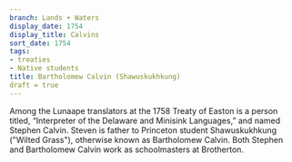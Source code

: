```yaml
---
branch: Lands + Waters
display_date: 1754
display_title: Calvins
sort_date: 1754
tags:
- treaties
- Native students
title: Bartholomew Calvin (Shawuskukhkung)
draft = true
---
```


Among the Lunaape translators at the 1758 Treaty of Easton is a person titled, “Interpreter of the Delaware and Minisink Languages,” and named Stephen Calvin. Steven is father to Princeton student Shawuskukhkung ("Wilted Grass"), otherwise known as Bartholomew Calvin. Both Stephen and Bartholomew Calvin work as schoolmasters at Brotherton.
